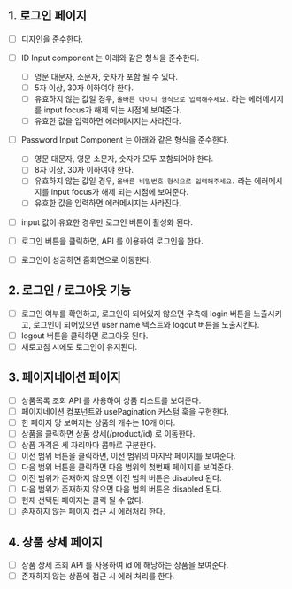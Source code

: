 ## 1. 로그인 페이지

- [ ] 디자인을 준수한다.
- [ ] ID Input component 는 아래와 같은 형식을 준수한다.
  - [ ] 영문 대문자, 소문자, 숫자가 포함 될 수 있다.
  - [ ] 5자 이상, 30자 이하여야 한다.
  - [ ] 유효하지 않는 값일 경우, `올바른 아이디 형식으로 입력해주세요.` 라는 에러메시지를 input focus가 해제 되는 시점에 보여준다.
  - [ ] 유효한 값을 입력하면 에러메시지는 사라진다.
- [ ] Password Input Component 는 아래와 같은 형식을 준수한다.

  - [ ] 영문 대문자, 영문 소문자, 숫자가 모두 포함되어야 한다.
  - [ ] 8자 이상, 30자 이하여야 한다.
  - [ ] 유효하지 않는 값일 경우, `올바른 비밀번호 형식으로 입력해주세요.` 라는 에러메시지를 input focus가 해제 되는 시점에 보여준다.
  - [ ] 유효한 값을 입력하면 에러메시지는 사라진다.

- [ ] input 값이 유효한 경우만 로그인 버튼이 활성화 된다.
- [ ] 로그인 버튼을 클릭하면, API 를 이용하여 로그인을 한다.
- [ ] 로그인이 성공하면 홈화면으로 이동한다.

## 2. 로그인 / 로그아웃 기능

- [ ] 로그인 여부를 확인하고, 로그인이 되어있지 않으면 우측에 login 버튼을 노출시키고, 로그인이 되어있으면 user name 텍스트와 logout 버튼을 노출시킨다.
- [ ] logout 버튼을 클릭하면 로그아웃 된다.
- [ ] 새로고침 시에도 로그인이 유지된다.

## 3. 페이지네이션 페이지

- [ ] 상품목록 조회 API 를 사용하여 상품 리스트를 보여준다.
- [ ] 페이지네이션 컴포넌트와 usePagination 커스텀 훅을 구현한다.
- [ ] 한 페이지 당 보여지는 상품의 개수는 10개 이다.
- [ ] 상품을 클릭하면 상품 상세(/product/id) 로 이동한다.
- [ ] 상품 가격은 세 자리마다 콤마로 구분한다.
- [ ] 이전 범위 버튼을 클릭하면, 이전 범위의 마지막 페이지를 보여준다.
- [ ] 다음 범위 버튼을 클릭하면 다음 범위의 첫번째 페이지를 보여준다.
- [ ] 이전 범위가 존재하지 않으면 이전 범위 버튼은 disabled 된다.
- [ ] 다음 범위가 존재하지 않으면 다음 범위 버튼은 disabled 된다.
- [ ] 현재 선택된 페이지는 클릭 될 수 없다.
- [ ] 존재하지 않는 페이지 접근 시 에러처리 한다.

## 4. 상품 상세 페이지

- [ ] 상품 상세 조회 API 를 사용하여 id 에 해당하는 상품을 보여준다.
- [ ] 존재하지 않는 상품에 접근 시 에러 처리를 한다.
